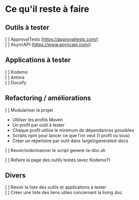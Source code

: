 # Ce qu'il reste à faire

## Outils à tester

[ ] ApprovalTests (https://approvaltests.com/)  
[ ] AsyncAPI (https://www.asyncapi.com/)

## Applications à tester

[ ] Kodemo  
[ ] Antora  
[ ] Docsify

## Refactoring / améliorations

[ ] Modulariser le projet  
- Utiliser les profils Maven  
- Un profil par outil à tester  
- Chaque profil utilise le minimum de dépendances possibles  
- Scripts npm pour lancer ce que l'on veut (1 profil ou tous)
- Créer un répertoire par outil dans target/generated-docs

[ ] Revoir/ordonnancer le script genere-la-doc.sh

[ ] Refaire la page des outils testés (avec Kodemo?)

## Divers
[ ] Revoir la liste des outils et applications à tester  
[ ] Créer une liste des liens utiles concernant la living doc

